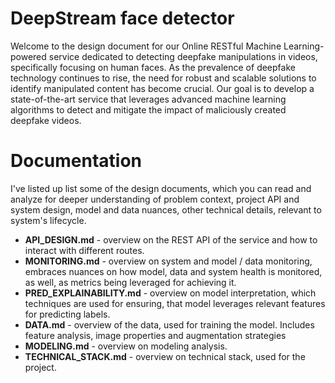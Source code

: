 
# DeepStream face detector

Welcome to the design document for our Online RESTful Machine Learning-powered service dedicated to detecting deepfake manipulations in videos, specifically focusing on human faces. As the prevalence of deepfake technology continues to rise, the need for robust and scalable solutions to identify manipulated content has become crucial. Our goal is to develop a state-of-the-art service that leverages advanced machine learning algorithms to detect and mitigate the impact of maliciously created deepfake videos.

# Documentation

I've listed up list some of the design documents, which you can read and analyze for deeper understanding of problem context, project API and system design, model and data nuances, other technical details, relevant to system's lifecycle.

- **API_DESIGN.md** - overview on the REST API of the service and how to interact with different routes.
- **MONITORING.md** - overview on system and model / data monitoring, embraces nuances on how model, data and system health is monitored, as well, as metrics being leveraged for achieving it.
- **PRED_EXPLAINABILITY.md** - overview on model interpretation, which techniques are used for ensuring, that model leverages relevant features for predicting labels.
- **DATA.md** - overview of the data, used for training the model. Includes feature analysis, image properties and augmentation strategies
- **MODELING.md** - overview on modeling analysis.
- **TECHNICAL_STACK.md** - overview on technical stack, used for the project.